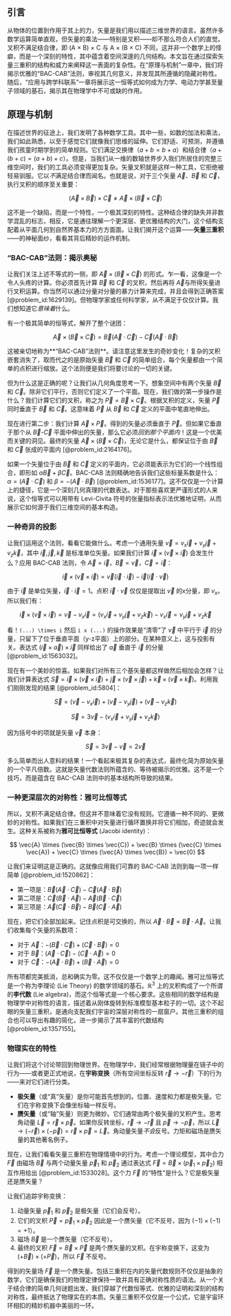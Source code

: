 ## 引言
从物体的位置到作用于其上的力，矢量是我们用以描述三维世界的语言。虽然许多数学运算简单直观，但矢量的乘法——特别是叉积——却不那么符合人们的直觉。叉积不满足结合律，即 (A × B) × C 与 A × (B × C) 不同，这并非一个数学上的怪癖，而是一个深刻的特性，其中蕴含着空间深邃的几何结构。本文旨在通过探索矢量三重积的结构和威力来阐释这一表面的复杂性。在“原理与机制”一章中，我们将揭示优雅的“BAC-CAB”法则，审视其几何意义，并发现其所遵循的隐藏对称性。随后，“应用与跨学科联系”一章将展示这一恒等式如何成为力学、电动力学甚至量子领域的基石，揭示其在物理学中不可或缺的作用。

## 原理与机制

在描述世界的征途上，我们发明了各种数学工具。其中一些，如数的加法和乘法，我们如此熟悉，以至于感觉它们就像我们思维的延伸。它们舒适、可预测，并遵循我们孩童时期学到的简单规则。它们满足交换律（$a+b = b+a$）和结合律（$a+(b+c) = (a+b)+c$）。但是，当我们从一维的数轴世界步入我们所居住的完整三维空间时，我们的工具必须变得更加复杂。矢量叉积就是这样一种工具，它拒绝被轻易驯服。它以*不*满足结合律而闻名。也就是说，对于三个矢量 $\vec{A}$、$\vec{B}$ 和 $\vec{C}$，执行叉积的顺序至关重要：

$$ (\vec{A} \times \vec{B}) \times \vec{C} \neq \vec{A} \times (\vec{B} \times \vec{C}) $$

这不是一个缺陷，而是一个特性，一个极其深刻的特性。这种结合律的缺失并非数学混乱的标志，相反，它是通往理解一个更深层、更优雅结构的大门，这个结构支配着从平面几何到自然界基本力的方方面面。让我们揭开这个运算——**矢量三重积**——的神秘面纱，看看其背后精妙的运作机制。

### “BAC-CAB”法则：揭示奥秘

让我们关注上述不等式的一侧，即 $\vec{A} \times (\vec{B} \times \vec{C})$ 的形式。乍一看，这像是一个令人头疼的计算。你必须首先计算 $\vec{B}$ 和 $\vec{C}$ 的叉积，然后再将 $\vec{A}$与所得矢量进行叉积运算。你当然可以通过分量对分量的暴力计算来完成，并且会得到正确答案 [@problem_id:1629139]。但物理学家或任何科学家，从不满足于仅仅计算。我们想知道它*意味着*什么。

有一个极其简单的恒等式，解开了整个谜团：

$$ \vec{A} \times (\vec{B} \times \vec{C}) = \vec{B}(\vec{A} \cdot \vec{C}) - \vec{C}(\vec{A} \cdot \vec{B}) $$

这被亲切地称为**“BAC-CAB”法则**。请注意这里发生的奇妙变化！复杂的叉积嵌套消失了，取而代之的是原始矢量 $\vec{B}$ 和 $\vec{C}$ 的简单组合，每个矢量都由一个简单的点积进行缩放。这个法则便是我们将要讨论的一切的关键。

但为什么这是正确的呢？让我们从几何角度思考一下。想象空间中有两个矢量 $\vec{B}$ 和 $\vec{C}$。除非它们平行，否则它们定义了一个平面。现在，我们做的第一步操作是什么？我们计算它们的叉积，称之为 $\vec{P} = \vec{B} \times \vec{C}$。根据叉积的定义，矢量 $\vec{P}$ 同时垂直于 $\vec{B}$ 和 $\vec{C}$。这意味着 $\vec{P}$ 从 $\vec{B}$ 和 $\vec{C}$ 定义的平面中笔直地伸出。

现在进行第二步：我们计算 $\vec{A} \times \vec{P}$。得到的矢量必须垂直于 $\vec{P}$。但如果它垂直于那个从 $\vec{B}$-$\vec{C}$ 平面中伸出的矢量，那么它必须*回到那个平面内*！这是一个优美而关键的洞见。最终的矢量 $\vec{A} \times (\vec{B} \times \vec{C})$，无论它是什么，都保证位于由 $\vec{B}$ 和 $\vec{C}$ 张成的平面内 [@problem_id:2164176]。

如果一个矢量位于由 $\vec{B}$ 和 $\vec{C}$ 定义的平面内，它必须能表示为它们的一个线性组合，即形如 $\alpha\vec{B} + \beta\vec{C}$。BAC-CAB 法则精确地告诉我们这些标量系数是什么：$\alpha = (\vec{A} \cdot \vec{C})$ 和 $\beta = -(\vec{A} \cdot \vec{B})$ [@problem_id:1536177]。这不仅仅是一个计算上的捷径，它是一个深刻几何真理的代数表达。对于那些喜欢更严谨形式的人来说，这个恒等式可以用带有 Levi-Civita 符号的张量指标表示法优雅地证明，从而展示它如何源于我们三维空间的基本构造。

### 一种奇异的投影

让我们运用这个法则，看看它能做什么。考虑一个通用矢量 $\vec{v} = v_x \vec{i} + v_y \vec{j} + v_z \vec{k}$，其中 $\vec{i}, \vec{j}, \vec{k}$ 是标准单位矢量。如果我们计算 $\vec{i} \times (\vec{v} \times \vec{i})$ 会发生什么？应用 BAC-CAB 法则，令 $\vec{A}=\vec{i}$，$\vec{B}=\vec{v}$，$\vec{C}=\vec{i}$：

$$ \vec{i} \times (\vec{v} \times \vec{i}) = \vec{v}(\vec{i} \cdot \vec{i}) - \vec{i}(\vec{i} \cdot \vec{v}) $$

由于 $\vec{i}$ 是单位矢量，$\vec{i} \cdot \vec{i} = 1$。点积 $\vec{i} \cdot \vec{v}$ 仅仅是提取出 $\vec{v}$ 的x分量，即 $v_x$。所以我们有：

$$ \vec{i} \times (\vec{v} \times \vec{i}) = \vec{v} - v_x\vec{i} = (v_x \vec{i} + v_y \vec{j} + v_z \vec{k}) - v_x\vec{i} = v_y\vec{j} + v_z\vec{k} $$

看！`(...) \times i` 然后 `i x (...)` 的操作效果是“清零”了 $\vec{v}$ 中平行于 $\vec{i}$ 的分量，只留下了位于垂直平面（y-z平面）上的部分。在某种意义上，这与投影有关。表达式 $(\vec{i} \times \vec{a}) \times \vec{i}$ 同样给出了 $\vec{a}$ 垂直于 $\vec{i}$ 的分量 [@problem_id:1563032]。

现在有一个美妙的惊喜。如果我们对所有三个基矢量都这样做然后相加会怎样？让我们计算表达式 $\vec{S} = \vec{i} \times (\vec{v} \times \vec{i}) + \vec{j} \times (\vec{v} \times \vec{j}) + \vec{k} \times (\vec{v} \times \vec{k})$。利用我们刚刚发现的结果 [@problem_id:5804]：

$$ \vec{S} = (\vec{v} - v_x\vec{i}) + (\vec{v} - v_y\vec{j}) + (\vec{v} - v_z\vec{k}) $$

$$ \vec{S} = 3\vec{v} - (v_x\vec{i} + v_y\vec{j} + v_z\vec{k}) $$

因为括号中的项就是矢量 $\vec{v}$ 本身：

$$ \vec{S} = 3\vec{v} - \vec{v} = 2\vec{v} $$

多么简单而出人意料的结果！一个看起来极其复杂的表达式，最终化简为原始矢量的一个平凡倍数。这就是矢量代数法则所蕴含的、等待被揭示的优雅。这不是一个技巧，而是蕴含在 BAC-CAB 法则中的基本结构所导致的结果。

### 一种更深层次的对称性：雅可比恒等式

所以，叉积不满足结合律。但这并不意味着它没有规则。它遵循一种不同的、更微妙的对称性。如果我们在三重积中对矢量进行循环置换并将它们相加，奇迹就会发生。这种关系被称为**雅可比恒等式** (Jacobi identity)：

$$ \vec{A} \times (\vec{B} \times \vec{C}) + \vec{B} \times (\vec{C} \times \vec{A}) + \vec{C} \times (\vec{A} \times \vec{B}) = \vec{0} $$

让我们来证明这是正确的。这就像应用我们可靠的 BAC-CAB 法则到每一项一样简单 [@problem_id:1520862]：
- 第一项是：$\vec{B}(\vec{A} \cdot \vec{C}) - \vec{C}(\vec{A} \cdot \vec{B})$
- 第二项是：$\vec{C}(\vec{B} \cdot \vec{A}) - \vec{A}(\vec{B} \cdot \vec{C})$
- 第三项是：$\vec{A}(\vec{C} \cdot \vec{B}) - \vec{B}(\vec{C} \cdot \vec{A})$

现在，把它们全部加起来。记住点积是可交换的，所以 $\vec{A} \cdot \vec{B} = \vec{B} \cdot \vec{A}$。让我们收集每个矢量的系数项：
- 对于 $\vec{A}$：$-(\vec{B} \cdot \vec{C}) + (\vec{C} \cdot \vec{B}) = 0$
- 对于 $\vec{B}$：$(\vec{A} \cdot \vec{C}) - (\vec{C} \cdot \vec{A}) = 0$
- 对于 $\vec{C}$：$-(\vec{A} \cdot \vec{B}) + (\vec{B} \cdot \vec{A}) = 0$

所有项都完美抵消，总和确实为零。这不仅仅是一个数学上的趣闻。雅可比恒等式是一个称为李理论 (Lie Theory) 的数学领域的基石。$\mathbb{R}^3$ 上的叉积构成了一个所谓的**李代数** (Lie algebra)，而这个恒等式是一个核心要求。这些相同的数学结构是物理学中对称性的语言，描述着从刚体旋转到标准模型基本粒子的一切。这个不起眼的矢量三重积，是通向支配我们宇宙的深层对称性的一扇窗户。其他三重积的组合也可以导出有趣的简化，进一步揭示了其丰富的代数结构 [@problem_id:1357155]。

### 物理实在的特性

让我们将这个讨论带回到物理世界。在物理学中，我们经常根据物理量在镜子中的行为——或者更正式地说，在**宇称变换**（所有空间坐标反转 $\vec{r} \rightarrow -\vec{r}$）下的行为——来对它们进行分类。

- **极矢量**（或“真”矢量）是你可能首先想到的。位置、速度和力都是极矢量。它们在宇称变换下会像坐标轴一样反号。
- **赝矢量**（或“轴”矢量）则更为微妙。它们通常由两个极矢量的叉积产生。思考角动量 $\vec{L} = \vec{r} \times \vec{p}$。如果你反转坐标，$\vec{r} \rightarrow -\vec{r}$ 且 $\vec{p} \rightarrow -\vec{p}$，所以 $\vec{L} \rightarrow (-\vec{r}) \times (-\vec{p}) = \vec{r} \times \vec{p} = \vec{L}$。角动量矢量*不会*反号。力矩和磁场是赝矢量的其他著名例子。

现在，让我们看看矢量三重积在物理情境中的行为。考虑一个理论模型，其中合力 $\vec{F}$ 由磁场 $\vec{B}$ 与两个动量矢量 $\vec{p}_1$ 和 $\vec{p}_2$ 通过表达式 $\vec{F} = \vec{B} \times (\vec{p}_1 \times \vec{p}_2)$ 相互作用给出 [@problem_id:1533028]。这个力 $\vec{F}$ 的“特性”是什么？它是极矢量还是赝矢量？

让我们追踪宇称变换：
1.  动量矢量 $\vec{p}_1$ 和 $\vec{p}_2$ 是极矢量（它们会反号）。
2.  它们的叉积 $\vec{P} = \vec{p}_1 \times \vec{p}_2$ 因此是一个赝矢量（它不反号，因为 $(-1) \times (-1) = +1$）。
3.  磁场 $\vec{B}$ 是一个赝矢量（它不反号）。
4.  最终的叉积 $\vec{F} = \vec{B} \times \vec{P}$ 是两个赝矢量的叉积。在宇称变换下，这变为 $(+\vec{B}) \times (+\vec{P})$，所以 $\vec{F}$ 不反号。

得到的矢量场 $\vec{F}$ 是一个赝矢量。包括三重积在内的矢量代数规则不仅仅是抽象的数学，它们是确保我们的物理定律保持一致并具有正确对称性质的语法。从一个关于结合律的简单几何谜题出发，我们穿越了代数恒等式、优雅的证明和深刻的结构对称性，最终抵达了物理实在的本质。矢量三重积不仅仅是一个公式，它是宇宙环环相扣的精妙机器中美丽的一环。

